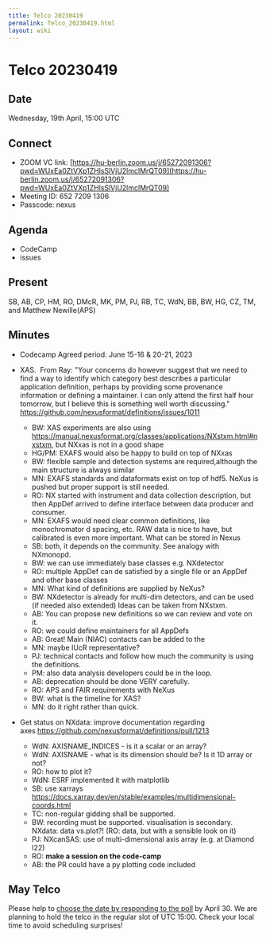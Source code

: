 ```yaml
---
title: Telco 20230419
permalink: Telco_20230419.html
layout: wiki
---
```

Telco 20230419
==============

Date
----

Wednesday, 19th April, 15:00 UTC


Connect
-------
* ZOOM VC link: [https://hu-berlin.zoom.us/j/65272091306?pwd=WUxEa0ZtVXp1ZHlsSlVjU2lmclMrQT09](https://hu-berlin.zoom.us/j/65272091306?pwd=WUxEa0ZtVXp1ZHlsSlVjU2lmclMrQT09)
* Meeting ID: 652 7209 1306
* Passcode: nexus

Agenda
------
 * CodeCamp
 * issues

Present
-------

SB, AB, CP, HM, RO, DMcR, MK, PM, PJ, RB, TC, WdN, BB, BW, HG, CZ, TM, and Matthew Newille(APS) 

Minutes
-------

* Codecamp
Agreed period:  June 15-16 & 20-21, 2023

* XAS.  From Ray: "Your concerns do however suggest that we need to find a way to identify which category best describes a particular application definition, perhaps by providing some provenance information or defining a maintainer. I can only attend the first half hour tomorrow, but I believe this is something well worth discussing." https://github.com/nexusformat/definitions/issues/1011
  * BW: XAS experiments are also using https://manual.nexusformat.org/classes/applications/NXstxm.html#nxstxm, but NXxas is not in a good shape
  * HG/PM: EXAFS would also be happy to build on top of NXxas
  * BW: flexible sample and detection systems are required,although the main structure is always similar
  * MN: EXAFS standards and dataformats exist on top of hdf5. NeXus is pushed but proper support is still needed.
  * RO: NX started with instrument and data collection description, but then AppDef arrived to define interface between data producer and consumer.
  * MN: EXAFS would need clear common definitions, like monochromator d spacing, etc. RAW data is nice to have, but calibrated is even more important. What can be stored in Nexus
  * SB: both, it depends on the community. See analogy with NXmonopd.
  * BW: we can use immediately base classes e.g. NXdetector
  * RO: multiple AppDef can de satisfied by a single file or an AppDef and other base classes
  * MN: What kind of definitions are supplied by NeXus?
  * BW: NXdetector is already for multi-dim detectors, and can be used (if needed also extended) Ideas can be taken from NXstxm.
  * AB: You can propose new definitions so we can review and vote on it.
  * RO: we could define maintainers for all AppDefs
  * AB: Great! Main (NIAC) contacts can be added to the 
  * MN: maybe IUcR representative?
  * PJ: technical contacts and follow how much the community is using the definitions.
  * PM: also data analysis developers could be in the loop.
  * AB: deprecation should be done VERY carefully. 
  * RO: APS and FAIR requirements with NeXus
  * BW: what is the timeline for XAS?
  * MN: do it right rather than quick.

* Get status on NXdata: improve documentation regarding axes https://github.com/nexusformat/definitions/pull/1213
  * WdN: AXISNAME_INDICES  - is it a scalar or an array?
  * WdN: AXISNAME - what is its dimension should be? Is it 1D array or not?
  * RO: how to plot it?
  * WdN: ESRF implemented it with matplotlib
  * SB: use xarrays
    https://docs.xarray.dev/en/stable/examples/multidimensional-coords.html
  * TC: non-regular gidding shall be supported.
  * BW: recording must be supported. visualisation is secondary.  
    NXdata: data vs.plot?! (RO: data, but with a sensible look on it)
  * PJ: NXcanSAS: use of multi-dimensional axis array (e.g. at Diamond I22)
  * RO: **make a session on the code-camp**
  * AB: the PR could have a py plotting code included


May Telco
--------------

Please help to [choose the date by responding to the poll](https://doodle.com/meeting/participate/id/eZzrOzge) by April 30. We are planning to hold the telco in the regular slot of UTC 15:00. Check your local time to avoid scheduling surprises!
